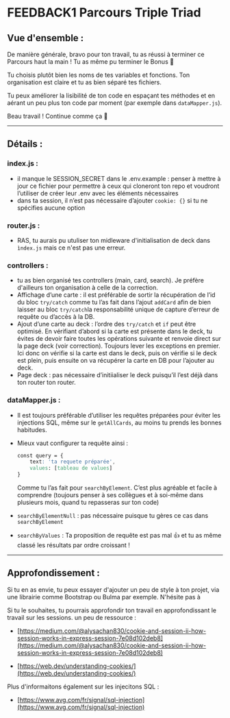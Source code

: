 # FEEDBACK1 Parcours Triple Triad

## Vue d'ensemble :
De manière générale, bravo pour ton travail, tu as réussi à terminer ce Parcours haut la main !
Tu as même pu terminer le Bonus 🙌

Tu choisis plutôt bien les noms de tes variables et fonctions.
Ton organisation est claire et tu as bien séparé tes fichiers.

Tu peux améliorer la lisibilité de ton code en espaçant tes méthodes et en aérant un peu plus ton code par moment (par exemple dans `dataMapper.js`).

Beau travail !
Continue comme ça 🚀
____________________

## Détails :

### index.js :

- il manque le SESSION_SECRET dans le .env.example : penser à mettre à jour ce fichier pour permettre à ceux qui cloneront ton repo et voudront l’utiliser de créer leur .env avec les éléments nécessaires
- dans ta session, il n’est pas nécessaire d’ajouter `cookie: {}` si tu ne spécifies aucune option

### router.js :

- RAS, tu aurais pu utuliser ton midleware d'initialisation de deck dans `ìndex.js` mais ce n'est pas une erreur.

### controllers :

- tu as bien organisé tes controllers (main, card, search). Je préfère d'ailleurs ton organisation à celle de la correction.
- Affichage d’une carte : il est préférable de sortir la récupération de l’id du bloc `try/catch` comme tu l’as fait dans l’ajout `addCard` afin de bien laisser au bloc `try/catch`la responsabilité unique de capture d’erreur de requête ou d’accès à la DB.
- Ajout d’une carte au deck : l’ordre des `try/catch` et `if` peut être optimisé.
En vérifiant d’abord si la carte est présente dans le deck, tu évites de devoir faire toutes les opérations suivante et renvoie direct sur la page deck (voir correction).
Toujours lever les exceptions en premier.
Ici donc on vérifie si la carte est dans le deck, puis on vérifie si le deck est plein, puis ensuite on va récupérer la carte en DB pour l’ajouter au deck.
- Page deck : pas nécessaire d’initiialiser le deck puisqu’il l’est déjà dans ton router ton router.

### dataMapper.js :

- Il est toujours préférable d’utiliser les requêtes préparées pour éviter les injections SQL, même sur le `getAllCards`, au moins tu prends les bonnes habitudes.
- Mieux vaut configurer ta requête ainsi :
    
    ```css
    const query = {
    	text: 'ta requete préparée',
    	values: [tableau de values]
    }
    ```
    
    Comme tu l’as fait pour `searchByElement`.
    C’est plus agréable et facile à comprendre (toujours penser à ses collègues et à soi-même dans plusieurs mois, quand tu repasseras sur ton code)
    
- `searchByElementNull` : pas nécessaire puisque tu gères ce cas dans `searchByElement`
- `searchByValues` : Ta proposition de requête est pas mal 👍 et tu as même classé les résultats par ordre croissant !

____________________
## Approfondissement :

Si tu en as envie, tu peux essayer d'ajouter un peu de style à ton projet, via une librairie comme Bootstrap ou Bulma par exemple.
N'hésite pas à 

Si tu le souhaites, tu pourrais approfondir ton travail en approfondissant le travail sur les sessions.
un peu de ressource :

- [https://medium.com/@alysachan830/cookie-and-session-ii-how-session-works-in-express-session-7e08d102deb8](https://medium.com/@alysachan830/cookie-and-session-ii-how-session-works-in-express-session-7e08d102deb8)

- [https://web.dev/understanding-cookies/](https://web.dev/understanding-cookies/)

Plus d'informaitons également sur les injecitons SQL :
- [https://www.avg.com/fr/signal/sql-injection](https://www.avg.com/fr/signal/sql-injection)
